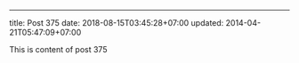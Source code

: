 ---
title: Post 375
date: 2018-08-15T03:45:28+07:00
updated: 2014-04-21T05:47:09+07:00

This is content of post 375